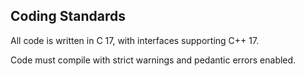 ## Coding Standards

All code is written in C 17, with interfaces supporting C++ 17.

Code must compile with strict warnings and pedantic errors enabled.
